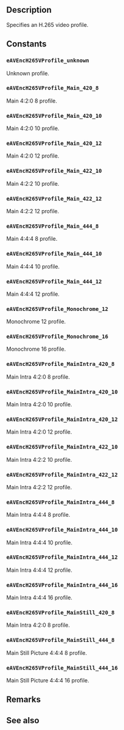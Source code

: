 ## Description

Specifies an H.265 video profile.

## Constants

### `eAVEncH265VProfile_unknown`

Unknown profile.

### `eAVEncH265VProfile_Main_420_8`

Main 4:2:0 8 profile.

### `eAVEncH265VProfile_Main_420_10`

Main 4:2:0 10 profile.

### `eAVEncH265VProfile_Main_420_12`

Main 4:2:0 12 profile.

### `eAVEncH265VProfile_Main_422_10`

Main 4:2:2 10 profile.

### `eAVEncH265VProfile_Main_422_12`

Main 4:2:2 12 profile.

### `eAVEncH265VProfile_Main_444_8`

Main 4:4:4 8 profile.

### `eAVEncH265VProfile_Main_444_10`

Main 4:4:4 10 profile.

### `eAVEncH265VProfile_Main_444_12`

Main 4:4:4 12 profile.

### `eAVEncH265VProfile_Monochrome_12`

Monochrome 12 profile.

### `eAVEncH265VProfile_Monochrome_16`

Monochrome 16 profile.

### `eAVEncH265VProfile_MainIntra_420_8`

Main Intra 4:2:0 8 profile.

### `eAVEncH265VProfile_MainIntra_420_10`

Main Intra 4:2:0 10 profile.

### `eAVEncH265VProfile_MainIntra_420_12`

Main Intra 4:2:0 12 profile.

### `eAVEncH265VProfile_MainIntra_422_10`

Main Intra 4:2:2 10 profile.

### `eAVEncH265VProfile_MainIntra_422_12`

Main Intra 4:2:2 12 profile.

### `eAVEncH265VProfile_MainIntra_444_8`

Main Intra 4:4:4 8 profile.

### `eAVEncH265VProfile_MainIntra_444_10`

Main Intra 4:4:4 10 profile.

### `eAVEncH265VProfile_MainIntra_444_12`

Main Intra 4:4:4 12 profile.

### `eAVEncH265VProfile_MainIntra_444_16`

Main Intra 4:4:4 16 profile.

### `eAVEncH265VProfile_MainStill_420_8`

Main Intra 4:2:0 8 profile.

### `eAVEncH265VProfile_MainStill_444_8`

Main Still Picture 4:4:4 8 profile.

### `eAVEncH265VProfile_MainStill_444_16`

Main Still Picture 4:4:4 16 profile.

## Remarks

## See also